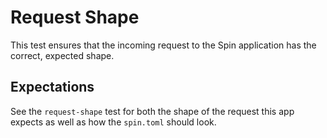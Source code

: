 # Request Shape

This test ensures that the incoming request to the Spin application has the correct, expected shape.

## Expectations

See the `request-shape` test for both the shape of the request this app expects as well as how the `spin.toml` should look.